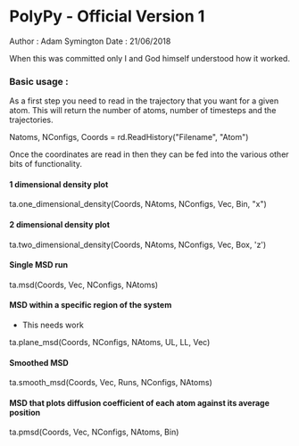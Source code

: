 # PolyPy - Official Version 1


Author : Adam Symington 
Date   : 21/06/2018


When this was committed only I and God himself understood how it worked. 


### Basic usage :

As a first step you need to read in the trajectory that you want for a given atom. This will 
return the number of atoms, number of timesteps and the trajectories. 

Natoms, NConfigs, Coords = rd.ReadHistory("Filename", "Atom")

Once the coordinates are read in then they can be fed into the various other bits of functionality. 


#### 1 dimensional density plot

ta.one_dimensional_density(Coords, NAtoms, NConfigs, Vec, Bin, "x")


#### 2 dimensional density plot

ta.two_dimensional_density(Coords, NAtoms, NConfigs, Vec, Box, 'z')


#### Single MSD run

ta.msd(Coords, Vec, NConfigs, NAtoms)


#### MSD within a specific region of the system
- This needs work

ta.plane_msd(Coords, NConfigs, NAtoms, UL, LL, Vec)


#### Smoothed MSD

ta.smooth_msd(Coords, Vec, Runs, NConfigs, NAtoms)


#### MSD that plots diffusion coefficient of each atom against its average position 

ta.pmsd(Coords, Vec, NConfigs, NAtoms, Bin)



